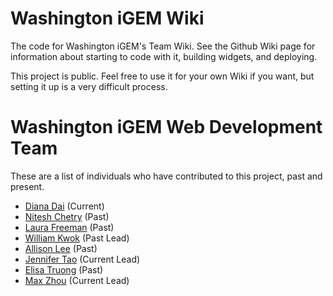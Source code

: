 # Washington iGEM Wiki

The code for Washington iGEM's Team Wiki. See the Github Wiki page for information about starting to code with it, building widgets, and deploying.

This project is public. Feel free to use it for your own Wiki if you want, but setting it up is a very difficult process.

# Washington iGEM Web Development Team

These are a list of individuals who have contributed to this project, past and present.

* [Diana Dai](https://github.com/MoSummers-dy) (Current)
* [Nitesh Chetry](https://github.com/niteshchetry) (Past)
* [Laura Freeman](https://github.com/xCyziw) (Past)
* [William Kwok](https://github.com/kwokwilliam) (Past Lead)
* [Allison Lee](https://github.com/alliL) (Past)
* [Jennifer Tao](https://github.com/jentao) (Current Lead)
* [Elisa Truong](https://github.com/etruong) (Past)
* [Max Zhou](https://github.com/zhouyifan0904) (Current Lead)
